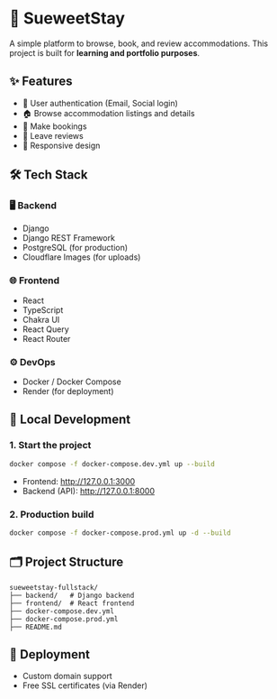# 🍭 SueweetStay

A simple platform to browse, book, and review accommodations. This project is built for **learning and portfolio purposes**.

## ✨ Features

- 🔐 User authentication (Email, Social login)
- 🏠 Browse accommodation listings and details
- 📅 Make bookings
- 📝 Leave reviews
- 📱 Responsive design

## 🛠 Tech Stack

### 🖥 Backend

- Django
- Django REST Framework
- PostgreSQL (for production)
- Cloudflare Images (for uploads)

### 🌐 Frontend

- React
- TypeScript
- Chakra UI
- React Query
- React Router

### ⚙️ DevOps

- Docker / Docker Compose
- Render (for deployment)

## 🛫 Local Development

### 1. Start the project

```bash
docker compose -f docker-compose.dev.yml up --build
```

- Frontend: http://127.0.0.1:3000
- Backend (API): http://127.0.0.1:8000

### 2. Production build

```bash
docker compose -f docker-compose.prod.yml up -d --build
```

## 🗂 Project Structure

```
sueweetstay-fullstack/
├── backend/   # Django backend
├── frontend/  # React frontend
├── docker-compose.dev.yml
├── docker-compose.prod.yml
├── README.md
```

## 🚀 Deployment

- Custom domain support
- Free SSL certificates (via Render)
